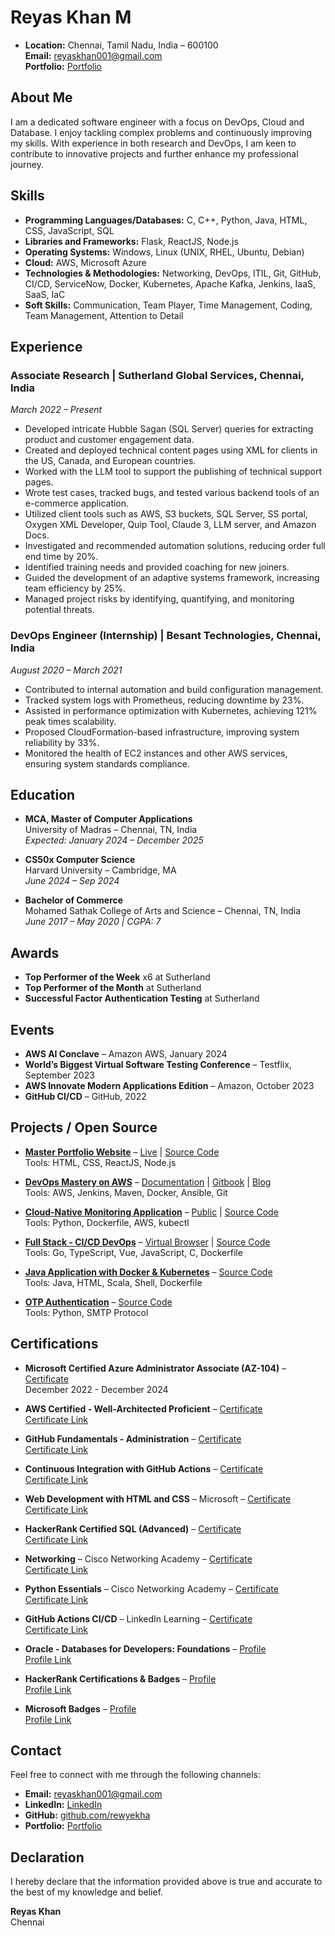 # Reyas Khan M
- **Location:** Chennai, Tamil Nadu, India – 600100  
**Email:** [reyaskhan001@gmail.com](mailto:reyaskhan001@gmail.com)  
**Portfolio:** [Portfolio](https://rewyekha.github.io/#/contact)  

## About Me

I am a dedicated software engineer with a focus on DevOps, Cloud and Database. I enjoy tackling complex problems and continuously improving my skills. With experience in both research and DevOps, I am keen to contribute to innovative projects and further enhance my professional journey.

## Skills

- **Programming Languages/Databases:** C, C++, Python, Java, HTML, CSS, JavaScript, SQL
- **Libraries and Frameworks:** Flask, ReactJS, Node.js
- **Operating Systems:** Windows, Linux (UNIX, RHEL, Ubuntu, Debian)
- **Cloud:** AWS, Microsoft Azure
- **Technologies & Methodologies:** Networking, DevOps, ITIL, Git, GitHub, CI/CD, ServiceNow, Docker, Kubernetes, Apache Kafka, Jenkins, IaaS, SaaS, IaC
- **Soft Skills:** Communication, Team Player, Time Management, Coding, Team Management, Attention to Detail

## Experience

### Associate Research | Sutherland Global Services, Chennai, India  
*March 2022 – Present*
- Developed intricate Hubble Sagan (SQL Server) queries for extracting product and customer engagement data.
- Created and deployed technical content pages using XML for clients in the US, Canada, and European countries.
- Worked with the LLM tool to support the publishing of technical support pages.
- Wrote test cases, tracked bugs, and tested various backend tools of an e-commerce application.
- Utilized client tools such as AWS, S3 buckets, SQL Server, SS portal, Oxygen XML Developer, Quip Tool, Claude 3, LLM server, and Amazon Docs.
- Investigated and recommended automation solutions, reducing order full end time by 20%.
- Identified training needs and provided coaching for new joiners.
- Guided the development of an adaptive systems framework, increasing team efficiency by 25%.
- Managed project risks by identifying, quantifying, and monitoring potential threats.

### DevOps Engineer (Internship) | Besant Technologies, Chennai, India  
*August 2020 – March 2021*
- Contributed to internal automation and build configuration management.
- Tracked system logs with Prometheus, reducing downtime by 23%.
- Assisted in performance optimization with Kubernetes, achieving 121% peak times scalability.
- Proposed CloudFormation-based infrastructure, improving system reliability by 33%.
- Monitored the health of EC2 instances and other AWS services, ensuring system standards compliance.

## Education

- **MCA, Master of Computer Applications**  
  University of Madras – Chennai, TN, India  
  *Expected: January 2024 – December 2025*

- **CS50x Computer Science**  
  Harvard University – Cambridge, MA  
  *June 2024 – Sep 2024*

- **Bachelor of Commerce**  
  Mohamed Sathak College of Arts and Science – Chennai, TN, India  
  *June 2017 – May 2020 | CGPA: 7*

## Awards

- **Top Performer of the Week** x6 at Sutherland
- **Top Performer of the Month** at Sutherland
- **Successful Factor Authentication Testing** at Sutherland

## Events

- **AWS AI Conclave** – Amazon AWS, January 2024
- **World’s Biggest Virtual Software Testing Conference** – Testflix, September 2023
- **AWS Innovate Modern Applications Edition** – Amazon, October 2023
- **GitHub CI/CD** – GitHub, 2022

## Projects / Open Source

- **[Master Portfolio Website](#)** – [Live](#) | [Source Code](#)  
  Tools: HTML, CSS, ReactJS, Node.js

- **[DevOps Mastery on AWS](#)** – [Documentation](#) | [Gitbook](#) | [Blog](#)  
  Tools: AWS, Jenkins, Maven, Docker, Ansible, Git

- **[Cloud-Native Monitoring Application](#)** – [Public](#) | [Source Code](#)  
  Tools: Python, Dockerfile, AWS, kubectl

- **[Full Stack - CI/CD DevOps](#)** – [Virtual Browser](#) | [Source Code](#)  
  Tools: Go, TypeScript, Vue, JavaScript, C, Dockerfile

- **[Java Application with Docker & Kubernetes](#)** – [Source Code](#)  
  Tools: Java, HTML, Scala, Shell, Dockerfile

- **[OTP Authentication](#)** – [Source Code](#)  
  Tools: Python, SMTP Protocol

## Certifications

- **Microsoft Certified Azure Administrator Associate (AZ-104)** – [Certificate](#)  
  December 2022 - December 2024

- **AWS Certified - Well-Architected Proficient** – [Certificate](#)  
  [Certificate Link](#)

- **GitHub Fundamentals - Administration** – [Certificate](#)  
  [Certificate Link](#)

- **Continuous Integration with GitHub Actions** – [Certificate](#)  
  [Certificate Link](#)

- **Web Development with HTML and CSS** – Microsoft – [Certificate](#)  
  [Certificate Link](#)

- **HackerRank Certified SQL (Advanced)** – [Certificate](#)  
  [Certificate Link](#)

- **Networking** – Cisco Networking Academy – [Certificate](#)  
  [Certificate Link](#)

- **Python Essentials** – Cisco Networking Academy – [Certificate](#)  
  [Certificate Link](#)

- **GitHub Actions CI/CD** – LinkedIn Learning – [Certificate](#)  
  [Certificate Link](#)

- **Oracle - Databases for Developers: Foundations** – [Profile](#)  
  [Profile Link](#)

- **HackerRank Certifications & Badges** – [Profile](#)  
  [Profile Link](#)

- **Microsoft Badges** – [Profile](#)  
  [Profile Link](#)

## Contact

Feel free to connect with me through the following channels:

- **Email:** [reyaskhan001@gmail.com](mailto:reyaskhan001@gmail.com)
- **LinkedIn:** [LinkedIn](https://www.linkedin.com/in/reyas-khan-16640825b/)
- **GitHub:** [github.com/rewyekha](https://github.com/rewyekha)
- **Portfolio:** [Portfolio](https://rewyekha.github.io/#/contact)

## Declaration

I hereby declare that the information provided above is true and accurate to the best of my knowledge and belief.

**Reyas Khan**  
Chennai
